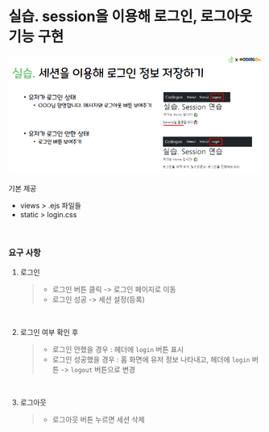 # 실습. session을 이용해 로그인, 로그아웃 기능 구현

<p align="center">
<img src="./img/image.png"/>
</p>

기본 제공 <br />

- views > .ejs 파일들 <br />
- static > login.css

<br />

### 요구 사항

1. 로그인
   > - 로그인 버튼 클릭 -> 로그인 페이지로 이동
   > - 로그인 성공 -> 세션 설정(등록)

<br />

2. 로그인 여부 확인 후
   > - 로그인 안했을 경우 : 헤더에 `login` 버튼 표시
   > - 로그인 성공했을 경우 : 홈 화면에 유저 정보 나타내고, 헤더에 `login` 버튼 -> `logout` 버튼으로 변경

<br />

3. 로그아웃
   > - 로그아웃 버튼 누르면 세션 삭제

